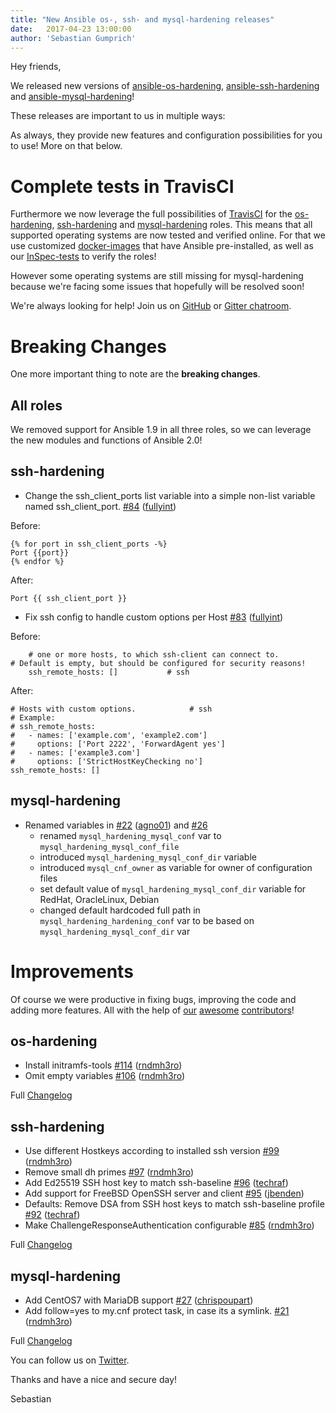 ```yaml
---
title: "New Ansible os-, ssh- and mysql-hardening releases"
date:   2017-04-23 13:00:00
author: 'Sebastian Gumprich'
---
```


Hey friends,

We released new versions of [ansible-os-hardening](https://github.com/dev-sec/ansible-os-hardening), [ansible-ssh-hardening](https://github.com/dev-sec/ansible-ssh-hardening) and [ansible-mysql-hardening](https://github.com/dev-sec/ansible-mysql-hardening)!

These releases are important to us in multiple ways:

As always, they provide new features and configuration possibilities for you to use! More on that below.

# Complete tests in TravisCI

Furthermore we now leverage the full possibilities of [TravisCI](https://travis-ci.org/dev-sec/) for the [os-hardening](https://travis-ci.org/dev-sec/ansible-ssh-hardening), [ssh-hardening](https://travis-ci.org/dev-sec/ansible-ssh-hardening) and [mysql-hardening](https://travis-ci.org/dev-sec/ansible-mysql-hardening)  roles. This means that all supported operating systems are now tested and verified online. For that we use customized [docker-images](https://github.com/rndmh3ro/docker-ansible) that have Ansible pre-installed, as well as our [InSpec-tests](https://github.com/dev-sec/?utf8=%E2%9C%93&q=baseline&type=&language=) to verify the roles!

However some operating systems are still missing for mysql-hardening because we're facing some issues that hopefully will be resolved soon!

We're always looking for help! Join us on [GitHub](https://github.com/dev-sec/) or [Gitter chatroom](https://gitter.im/dev-sec/general).


# Breaking Changes

One more important thing to note are the **breaking changes**.

## All roles

We removed support for Ansible 1.9 in all three roles, so we can leverage the new modules and functions of Ansible 2.0!

## ssh-hardening


- Change the ssh_client_ports list variable into a simple non-list variable named ssh_client_port.  [\#84](https://github.com/dev-sec/ansible-ssh-hardening/pull/84) ([fullyint](https://github.com/fullyint))

Before:
```jinja
{% for port in ssh_client_ports -%}
Port {{port}}
{% endfor %}
```

After:
```jinja
Port {{ ssh_client_port }}
```

- Fix ssh config to handle custom options per Host [\#83](https://github.com/dev-sec/ansible-ssh-hardening/pull/83) ([fullyint](https://github.com/fullyint))

Before:
```jinja
    # one or more hosts, to which ssh-client can connect to.
# Default is empty, but should be configured for security reasons!
    ssh_remote_hosts: []           # ssh
```

After:
```jinja
# Hosts with custom options.            # ssh
# Example:
# ssh_remote_hosts:
#   - names: ['example.com', 'example2.com']
#     options: ['Port 2222', 'ForwardAgent yes']
#   - names: ['example3.com']
#     options: ['StrictHostKeyChecking no']
ssh_remote_hosts: []
```

## mysql-hardening

- Renamed variables in [\#22](https://github.com/dev-sec/ansible-mysql-hardening/pull/22) ([agno01](https://github.com/agno01)) and [\#26](https://github.com/dev-sec/ansible-mysql-hardening/pull/26)
  - renamed `mysql_hardening_mysql_conf` var to `mysql_hardening_mysql_conf_file`
  - introduced `mysql_hardening_mysql_conf_dir` variable
  - introduced `mysql_cnf_owner` as variable for owner of configuration files
  - set default value of `mysql_hardening_mysql_conf_dir` variable for RedHat, OracleLinux, Debian
  - changed default hardcoded full path in `mysql_hardening_hardening_conf` var to be based on `mysql_hardening_mysql_conf_dir` var

# Improvements

Of course we were productive in fixing bugs, improving the code and adding more features. All with the help of [our](https://github.com/dev-sec/ansible-os-hardening/graphs/contributors) [awesome](https://github.com/dev-sec/ansible-ssh-hardening/graphs/contributors) [contributors](https://github.com/dev-sec/ansible-mysql-hardening/graphs/contributors)!

## os-hardening

- Install initramfs-tools [\#114](https://github.com/dev-sec/ansible-os-hardening/pull/114) ([rndmh3ro](https://github.com/rndmh3ro))
- Omit empty variables [\#106](https://github.com/dev-sec/ansible-os-hardening/pull/106) ([rndmh3ro](https://github.com/rndmh3ro))

Full [Changelog](https://github.com/dev-sec/ansible-os-hardening/releases/tag/4.0.0)

## ssh-hardening
- Use different Hostkeys according to installed ssh version [\#99](https://github.com/dev-sec/ansible-ssh-hardening/pull/99) ([rndmh3ro](https://github.com/rndmh3ro))
- Remove small dh primes [\#97](https://github.com/dev-sec/ansible-ssh-hardening/pull/97) ([rndmh3ro](https://github.com/rndmh3ro))
- Add Ed25519 SSH host key to match ssh-baseline [\#96](https://github.com/dev-sec/ansible-ssh-hardening/pull/96) ([techraf](https://github.com/techraf))
- Add support for FreeBSD OpenSSH server and client [\#95](https://github.com/dev-sec/ansible-ssh-hardening/pull/95) ([jbenden](https://github.com/jbenden))
- Defaults: Remove DSA from SSH host keys to match ssh-baseline profile [\#92](https://github.com/dev-sec/ansible-ssh-hardening/pull/92) ([techraf](https://github.com/techraf))
- Make ChallengeResponseAuthentication configurable [\#85](https://github.com/dev-sec/ansible-ssh-hardening/pull/85) ([rndmh3ro](https://github.com/rndmh3ro))

Full [Changelog](https://github.com/dev-sec/ansible-ssh-hardening/releases/tag/4.0.0)

## mysql-hardening

- Add CentOS7 with MariaDB support [\#27](https://github.com/dev-sec/ansible-mysql-hardening/pull/27) ([chrispoupart](https://github.com/chrispoupart))
- Add follow=yes to my.cnf protect task, in case its a symlink. [\#21](https://github.com/dev-sec/ansible-mysql-hardening/pull/21) ([rndmh3ro](https://github.com/rndmh3ro))

Full [Changelog](https://github.com/dev-sec/ansible-mysql-hardening/releases/tag/2.0.0)

You can follow us on [Twitter](https://twitter.com/DevSecIO).

Thanks and have a nice and secure day!

Sebastian
